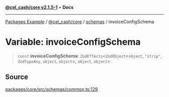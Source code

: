 [**@cel_cash/core v2.1.5-1**](../../README.md) • **Docs**

***

[Packages Example](../../../../README.md) / [@cel\_cash/core](../../README.md) / [schemas](../README.md) / invoiceConfigSchema

# Variable: invoiceConfigSchema

> `const` **invoiceConfigSchema**: `ZodEffects`\<`ZodObject`\<`object`, `"strip"`, `ZodTypeAny`, `object`, `object`\>, `object`, `object`\>

## Source

[packages/core/src/schemas/common.ts:129](https://github.com/Pyxlab/celcash/blob/a34e89ae69c9dcb41ba66226cb05c8c8b83b7cf4/packages/core/src/schemas/common.ts#L129)
